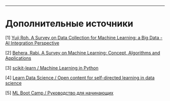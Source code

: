 ****
# Дополнительные источники <a name="a001"></a>

<a name="pub1">[1]</a> [Yuji Roh. A Survey on Data Collection for Machine Learning: a Big Data - AI Integration Perspective](https://arxiv.org/abs/1811.03402)

<a name="pub2">[2]</a> [Behera, Rabi. A Survey on Machine Learning: Concept, Algorithms and Applications](https://www.researchgate.net/publication/316273553_A_Survey_on_Machine_Learning_Concept_Algorithms_and_Applications)


<a name="pub3">[3]</a> [scikit-learn / Machine Learning in Python](https://scikit-learn.org/stable/)

<a name="pub4">[4]</a> [Learn Data Science / Open content for self-directed learning in data science](http://learnds.com/)

<a name="pub5">[5]</a> [ML Boot Camp / Руководство для начинающих](https://mlbootcamp.ru/article/tutorial/)
